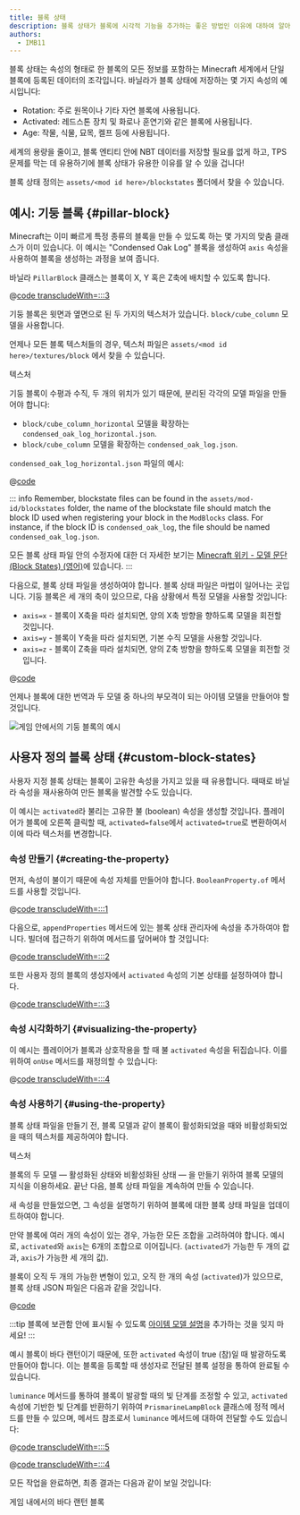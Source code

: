 ```yaml
---
title: 블록 상태
description: 블록 상태가 블록에 시각적 기능을 추가하는 좋은 방법인 이유에 대하여 알아보세요.
authors:
  - IMB11
---
```


블록 상태는 속성의 형태로 한 블록의 모든 정보를 포함하는 Minecraft 세계에서 단일 블록에 등록된 데이터의 조각입니다. 바닐라가 블록 상태에 저장하는 몇 가지 속성의 예시입니다:

- Rotation: 주로 원목이나 기타 자연 블록에 사용됩니다.
- Activated: 레드스톤 장치 및 화로나 훈연기와 같은 블록에 사용됩니다.
- Age: 작물, 식물, 묘목, 켈프 등에 사용됩니다.

세계의 용량을 줄이고, 블록 엔티티 안에 NBT 데이터를 저장할 필요를 없게 하고, TPS 문제를 막는 데 유용하기에 블록 상태가 유용한 이유를 알 수 있을 겁니다!

블록 상태 정의는 `assets/<mod id here>/blockstates` 폴더에서 찾을 수 있습니다.

## 예시: 기둥 블록 {#pillar-block}

<!-- Note: This example could be used for a custom recipe types guide, a condensor machine block with a custom "Condensing" recipe? -->

Minecraft는 이미 빠르게 특정 종류의 블록을 만들 수 있도록 하는 몇 가지의 맞춤 클래스가 이미 있습니다. 이 예시는 "Condensed Oak Log" 블록을 생성하여 `axis` 속성을 사용하여 블록을 생성하는 과정을 보여 줍니다.

바닐라 `PillarBlock` 클래스는 블록이 X, Y 혹은 Z축에 배치할 수 있도록 합니다.

@[code transcludeWith=:::3](@/reference/latest/src/main/java/com/example/docs/block/ModBlocks.java)

기둥 블록은 윗면과 옆면으로 된 두 가지의 텍스처가 있습니다. `block/cube_column` 모델을 사용합니다.

언제나 모든 블록 텍스처들의 경우, 텍스처 파일은 `assets/<mod id here>/textures/block` 에서 찾을 수 있습니다.

<DownloadEntry visualURL="/assets/develop/blocks/blockstates_0_large.png" downloadURL="/assets/develop/blocks/condensed_oak_log_textures.zip">텍스처</DownloadEntry>

기둥 블록이 수평과 수직, 두 개의 위치가 있기 때문에, 분리된 각각의 모델 파일을 만들어야 합니다:

- `block/cube_column_horizontal` 모델을 확장하는 `condensed_oak_log_horizontal.json`.
- `block/cube_column` 모델을 확장하는 `condensed_oak_log.json`.

`condensed_oak_log_horizontal.json` 파일의 예시:

@[code](@/reference/latest/src/main/resources/assets/fabric-docs-reference/models/block/condensed_oak_log_horizontal.json)

::: info
Remember, blockstate files can be found in the `assets/mod-id/blockstates` folder, the name of the blockstate file should match the block ID used when registering your block in the `ModBlocks` class. For instance, if the block ID is `condensed_oak_log`, the file should be named `condensed_oak_log.json`.

모든 블록 상태 파일 안의 수정자에 대한 더 자세한 보기는 [Minecraft 위키 - 모델 문단 (Block States) (영어)](https://minecraft.wiki/w/Tutorials/Models#Block_states)에 있습니다.
:::

다음으로, 블록 상태 파일을 생성하여야 합니다. 블록 상태 파일은 마법이 일어나는 곳입니다. 기둥 블록은 세 개의 축이 있으므로, 다음 상황에서 특정 모델을 사용할 것입니다:

- `axis=x` - 블록이 X축을 따라 설치되면, 양의 X축 방향을 향하도록 모델을 회전할 것입니다.
- `axis=y` - 블록이 Y축을 따라 설치되면, 기본 수직 모델을 사용할 것입니다.
- `axis=z` - 블록이 Z축을 따라 설치되면, 양의 Z축 방향을 향하도록 모델을 회전할 것입니다.

@[code](@/reference/latest/src/main/resources/assets/fabric-docs-reference/blockstates/condensed_oak_log.json)

언제나 블록에 대한 번역과 두 모델 중 하나의 부모격이 되는 아이템 모델을 만들어야 할 것입니다.

![게임 안에서의 기둥 블록의 예시](/assets/develop/blocks/blockstates_1.png)

## 사용자 정의 블록 상태 {#custom-block-states}

사용자 지정 블록 상태는 블록이 고유한 속성을 가지고 있을 때 유용합니다. 때때로 바닐라 속성을 재사용하여 만든 블록을 발견할 수도 있습니다.

이 예시는 `activated`라 불리는 고유한 불 (boolean) 속성을 생성할 것입니다. 플레이어가 블록에 오른쪽 클릭할 때, `activated=false`에서 `activated=true`로 변환하여서 이에 따라 텍스처를 변경합니다.

### 속성 만들기 {#creating-the-property}

먼저, 속성이 불이기 때문에 속성 자체를 만들어야 합니다. `BooleanProperty.of` 메서드를 사용할 것입니다.

@[code transcludeWith=:::1](@/reference/latest/src/main/java/com/example/docs/block/custom/PrismarineLampBlock.java)

다음으로, `appendProperties` 메서드에 있는 블록 상태 관리자에 속성을 추가하여야 합니다. 빌더에 접근하기 위하여 메서드를 덮어써야 할 것입니다:

@[code transcludeWith=:::2](@/reference/latest/src/main/java/com/example/docs/block/custom/PrismarineLampBlock.java)

또한 사용자 정의 블록의 생성자에서 `activated` 속성의 기본 상태를 설정하여야 합니다.

@[code transcludeWith=:::3](@/reference/latest/src/main/java/com/example/docs/block/custom/PrismarineLampBlock.java)

### 속성 시각화하기 {#visualizing-the-property}

이 예시는 플레이어가 블록과 상호작용을 할 때 불 `activated` 속성을 뒤집습니다. 이를 위하여 `onUse` 메서드를 재정의할 수 있습니다:

@[code transcludeWith=:::4](@/reference/latest/src/main/java/com/example/docs/block/custom/PrismarineLampBlock.java)

### 속성 사용하기 {#using-the-property}

블록 상태 파일을 만들기 전, 블록 모델과 같이 블록이 활성화되었을 때와 비활성화되었을 때의 텍스처를 제공하여야 합니다.

<DownloadEntry visualURL="/assets/develop/blocks/blockstates_2_large.png" downloadURL="/assets/develop/blocks/prismarine_lamp_textures.zip">텍스처</DownloadEntry>

블록의 두 모델 — 활성화된 상태와 비활성화된 상태 — 을 만들기 위하여 블록 모델의 지식을 이용하세요. 끝난 다음, 블록 상태 파일을 계속하여 만들 수 있습니다.

새 속성을 만들었으면, 그 속성을 설명하기 위하여 블록에 대한 블록 상태 파일을 업데이트하여야 합니다.

만약 블록에 여러 개의 속성이 있는 경우, 가능한 모든 조합을 고려하여야 합니다. 예시로, `activated`와 `axis`는 6개의 조합으로 이어집니다. (`activated`가 가능한 두 개의 값과, `axis`가 가능한 세 개의 값).

블록이 오직 두 개의 가능한 변형이 있고, 오직 한 개의 속성 (`activated`)가 있으므로, 블록 상태 JSON 파일은 다음과 같을 것입니다.

@[code](@/reference/latest/src/main/resources/assets/fabric-docs-reference/blockstates/prismarine_lamp.json)

:::tip
블록에 보관함 안에 표시될 수 있도록 [아이템 모델 설명](../items/first-item#creating-the-item-model-description)을 추가하는 것을 잊지 마세요!
:::

예시 블록이 바다 랜턴이기 때문에, 또한 `activated` 속성이 true (참)일 때 발광하도록 만들어야 합니다. 이는 블록을 등록할 때 생성자로 전달된 블록 설정을 통하여 완료될 수 있습니다.

`luminance` 메서드를 통하여 블록이 발광할 때의 빛 단계를 조정할 수 있고, `activated` 속성에 기반한 빛 단계를 반환하기 위하여 `PrismarineLampBlock` 클래스에 정적 메서드를 만들 수 있으며, 메서드 참조로서 `luminance` 메서드에 대하여 전달할 수도 있습니다:

@[code transcludeWith=:::5](@/reference/latest/src/main/java/com/example/docs/block/custom/PrismarineLampBlock.java)

@[code transcludeWith=:::4](@/reference/latest/src/main/java/com/example/docs/block/ModBlocks.java)

<!-- Note: This block can be a great starter for a redstone block interactivity page, maybe triggering the blockstate based on redstone input? -->

모든 작업을 완료하면, 최종 결과는 다음과 같이 보일 것입니다:

<VideoPlayer src="/assets/develop/blocks/blockstates_3.webm">게임 내에서의 바다 랜턴 블록</VideoPlayer>
